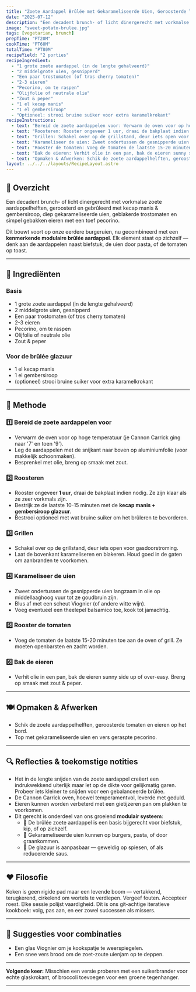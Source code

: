 ```yaml
---
title: "Zoete Aardappel Brûlée met Gekarameliseerde Uien, Geroosterde Tomaten & Eieren"
date: "2025-07-12"
description: "Een decadent brunch- of licht dinergerecht met vorkmalse zoete aardappelhelften, geroosterd en gebrûleerd met kecap manis & gembersiroop, diep gekarameliseerde uien, geblakerde trostomaten en simpel gebakken eieren met een toef pecorino. Elk element staat op zichzelf — denk aan de aardappelen naast biefstuk, de uien door pasta, of de tomaten op toast."
image: "sweet-potato-brulee.jpg"
tags: [vegetarian, brunch]
prepTime: "PT20M"
cookTime: "PT60M"
totalTime: "PT80M"
recipeYield: "2 porties"
recipeIngredient:
  - "1 grote zoete aardappel (in de lengte gehalveerd)"
  - "2 middelgrote uien, gesnipperd"
  - "Een paar trostomaten (of tros cherry tomaten)"
  - "2-3 eieren"
  - "Pecorino, om te raspen"
  - "Olijfolie of neutrale olie"
  - "Zout & peper"
  - "1 el kecap manis"
  - "1 el gembersiroop"
  - "Optioneel: strooi bruine suiker voor extra karamelkrokant"
recipeInstructions:
  - text: "Bereid de zoete aardappelen voor: Verwarm de oven voor op hoge temperatuur. Leg de aardappelen met de snijkant naar boven op aluminiumfolie. Besprenkel met olie, breng op smaak met zout."
  - text: "Roosteren: Rooster ongeveer 1 uur, draai de bakplaat indien nodig. Ze zijn klaar als ze zeer vorkmals zijn. Bestrijk ze de laatste 10-15 minuten met de kecap manis + gembersiroop glazuur. Bestrooi optioneel met wat bruine suiker om het brûleren te bevorderen."
  - text: "Grillen: Schakel over op de grillstand, deur iets open voor gasdoorstroming. Laat de bovenkant karameliseren en blakeren. Houd goed in de gaten om aanbranden te voorkomen."
  - text: "Karameliseer de uien: Zweet ondertussen de gesnipperde uien langzaam in olie op middellaaghoog vuur tot ze goudbruin zijn. Blus af met een scheut Viognier (of andere witte wijn). Voeg eventueel een theelepel balsamico toe, kook tot jamachtig."
  - text: "Rooster de tomaten: Voeg de tomaten de laatste 15-20 minuten toe aan de oven of grill. Ze moeten openbarsten en zacht worden."
  - text: "Bak de eieren: Verhit olie in een pan, bak de eieren sunny side up of over-easy. Breng op smaak met zout & peper."
  - text: "Opmaken & Afwerken: Schik de zoete aardappelhelften, geroosterde tomaten en eieren op het bord. Top met gekarameliseerde uien en vers geraspte pecorino."
layout: ../../../layouts/RecipeLayout.astro
---
```


## 📝 Overzicht
Een decadent brunch- of licht dinergerecht met vorkmalse zoete aardappelhelften, geroosterd en gebrûleerd met kecap manis & gembersiroop, diep gekarameliseerde uien, geblakerde trostomaten en simpel gebakken eieren met een toef pecorino.

Dit bouwt voort op onze eerdere burgeruien, nu gecombineerd met een **kenmerkende modulaire brûlée aardappel**. Elk element staat op zichzelf — denk aan de aardappelen naast biefstuk, de uien door pasta, of de tomaten op toast.

---

## 🍠 Ingrediënten
### Basis
- 1 grote zoete aardappel (in de lengte gehalveerd)
- 2 middelgrote uien, gesnipperd
- Een paar trostomaten (of tros cherry tomaten)
- 2-3 eieren
- Pecorino, om te raspen
- Olijfolie of neutrale olie
- Zout & peper

### Voor de brûlée glazuur
- 1 el kecap manis
- 1 el gembersiroop
- (optioneel) strooi bruine suiker voor extra karamelkrokant

---

## 🔪 Methode

### 1️⃣ Bereid de zoete aardappelen voor
- Verwarm de oven voor op hoge temperatuur (je Cannon Carrick ging naar '7' en toen '9').
- Leg de aardappelen met de snijkant naar boven op aluminiumfolie (voor makkelijk schoonmaken).
- Besprenkel met olie, breng op smaak met zout.

### 2️⃣ Roosteren
- Rooster ongeveer **1 uur**, draai de bakplaat indien nodig. Ze zijn klaar als ze zeer vorkmals zijn.
- Bestrijk ze de laatste 10-15 minuten met de **kecap manis + gembersiroop glazuur**.
- Bestrooi optioneel met wat bruine suiker om het brûleren te bevorderen.

### 3️⃣ Grillen
- Schakel over op de grillstand, deur iets open voor gasdoorstroming.
- Laat de bovenkant karameliseren en blakeren. Houd goed in de gaten om aanbranden te voorkomen.

### 4️⃣ Karameliseer de uien
- Zweet ondertussen de gesnipperde uien langzaam in olie op middellaaghoog vuur tot ze goudbruin zijn.
- Blus af met een scheut Viognier (of andere witte wijn).
- Voeg eventueel een theelepel balsamico toe, kook tot jamachtig.

### 5️⃣ Rooster de tomaten
- Voeg de tomaten de laatste 15-20 minuten toe aan de oven of grill. Ze moeten openbarsten en zacht worden.

### 6️⃣ Bak de eieren
- Verhit olie in een pan, bak de eieren sunny side up of over-easy. Breng op smaak met zout & peper.

---

## 🍽 Opmaken & Afwerken
- Schik de zoete aardappelhelften, geroosterde tomaten en eieren op het bord.
- Top met gekarameliseerde uien en vers geraspte pecorino.

---

## 🔍 Reflecties & toekomstige notities
- Het in de lengte snijden van de zoete aardappel creëert een indrukwekkend uiterlijk maar let op de dikte voor gelijkmatig garen. Probeer iets kleiner te snijden voor een gebalanceerde brûlée.
- De Cannon Carrick oven, hoewel temperamentvol, leverde met geduld.
- Eieren kunnen worden verbeterd met een gietijzeren pan om plakken te voorkomen.
- Dit gerecht is onderdeel van ons groeiend **modulair systeem**:
  - 🧩 De brûlée zoete aardappel is een basis bijgerecht voor biefstuk, kip, of op zichzelf.
  - 🧩 Gekarameliseerde uien kunnen op burgers, pasta, of door graankommen.
  - 🧩 De glazuur is aanpasbaar — geweldig op spiesen, of als reducerende saus.

---

## ❤️ Filosofie
Koken is geen rigide pad maar een levende boom — vertakkend, terugkerend, cirkelend om wortels te verdiepen.
Vergeef fouten. Accepteer roest. Elke sessie polijst vaardigheid.
Dit is ons git-achtige iteratieve kookboek: volg, pas aan, en eer zowel successen als missers.

---

## 🍷 Suggesties voor combinaties
- Een glas Viognier om je kookspatje te weerspiegelen.
- Een snee vers brood om de zoet-zoute uienjam op te deppen.

---

**Volgende keer:** Misschien een versie proberen met een suikerbrander voor echte glaskrokant, of broccoli toevoegen voor een groene tegenhanger.

---